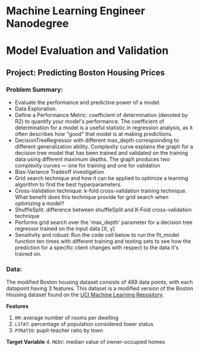 # Machine Learning Engineer Nanodegree
# Model Evaluation and Validation
## Project: Predicting Boston Housing Prices

### Problem Summary:
- Evaluate the performance and predictive power of a model. 
- Data Exploration.
- Define a Performance Metric: coefficient of determination (denoted by R2) to quantify your model's performance. The coefficient of determination for a model is a useful statistic in regression analysis, as it often describes how "good" that model is at making predictions.
- DecisionTreeRegressor with different max_depth correspoinding to different generalization ability. Complexity curve explains the  graph for a decision tree model that has been trained and validated on the training data using different maximum depths. The graph produces two complexity curves — one for training and one for validation
- Bias-Variance Tradeoff investigation
- Grid search technique and how it can be applied to optimize a learning algorithm to find the best hyperparameters.
- Cross-Validation technique:  k-fold cross-validation training technique. What benefit does this technique provide for grid search when optimizing a model?
- ShuffleSplit: difference between shuffleSplit and  K-Fold cross-validation technique 
- Performs grid search over the 'max_depth' parameter for a decision tree regressor trained on the input data [X, y]
- Sensitivity and robust: Run the code cell below to run the fit_model function ten times with different training and testing sets to see how the prediction for a specific client changes with respect to the data it's trained on.

### Data:

The modified Boston housing dataset consists of 489 data points, with each datapoint having 3 features. This dataset is a modified version of the Boston Housing dataset found on the [UCI Machine Learning Repository](https://archive.ics.uci.edu/ml/datasets/Housing).

**Features**
1.  `RM`: average number of rooms per dwelling
2. `LSTAT`: percentage of population considered lower status
3. `PTRATIO`: pupil-teacher ratio by town

**Target Variable**
4. `MEDV`: median value of owner-occupied homes

